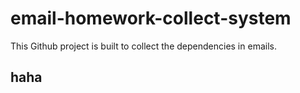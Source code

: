 # email-homework-collect-system

This Github project is built to collect the dependencies in emails.

## haha
